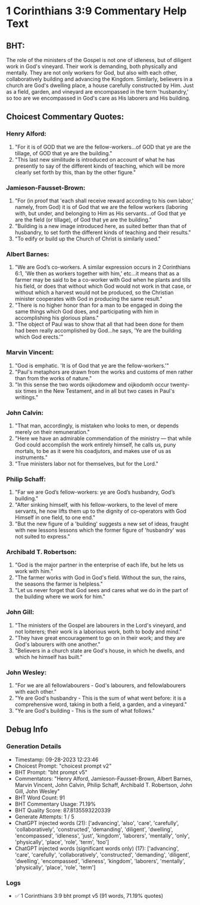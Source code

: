 # 1 Corinthians 3:9 Commentary Help Text

## BHT:
The role of the ministers of the Gospel is not one of idleness, but of diligent work in God's vineyard. Their work is demanding, both physically and mentally. They are not only workers for God, but also with each other, collaboratively building and advancing the Kingdom. Similarly, believers in a church are God's dwelling place, a house carefully constructed by Him. Just as a field, garden, and vineyard are encompassed in the term 'husbandry,' so too are we encompassed in God's care as His laborers and His building.

## Choicest Commentary Quotes:
### Henry Alford:
1. "For it is of GOD that we are the fellow-workers...of GOD that ye are the tillage, of GOD that ye are the building." 
2. "This last new similitude is introduced on account of what he has presently to say of the different kinds of teaching, which will be more clearly set forth by this, than by the other figure."

### Jamieson-Fausset-Brown:
1. "For (in proof that 'each shall receive reward according to his own labor,' namely, from God) it is of God that we are the fellow workers (laboring with, but under, and belonging to Him as His servants...of God that ye are the field (or tillage), of God that ye are the building." 
2. "Building is a new image introduced here, as suited better than that of husbandry, to set forth the different kinds of teaching and their results."
3. "To edify or build up the Church of Christ is similarly used."

### Albert Barnes:
1. "We are God’s co-workers. A similar expression occurs in 2 Corinthians 6:1, 'We then as workers together with him,' etc...it means that as a farmer may be said to be a co-worker with God when he plants and tills his field, or does that without which God would not work in that case, or without which a harvest would not be produced, so the Christian minister cooperates with God in producing the same result."
2. "There is no higher honor than for a man to be engaged in doing the same things which God does, and participating with him in accomplishing his glorious plans."
3. "The object of Paul was to show that all that had been done for them had been really accomplished by God...he says, 'Ye are the building which God erects.'"

### Marvin Vincent:
1. "God is emphatic. 'It is of God that ye are the fellow-workers.'"
2. "Paul's metaphors are drawn from the works and customs of men rather than from the works of nature."
3. "In this sense the two words oijkodomew and oijkodomh occur twenty-six times in the New Testament, and in all but two cases in Paul's writings."

### John Calvin:
1. "That man, accordingly, is mistaken who looks to men, or depends merely on their remuneration."
2. "Here we have an admirable commendation of the ministry — that while God could accomplish the work entirely himself, he calls us, puny mortals, to be as it were his coadjutors, and makes use of us as instruments."
3. "True ministers labor not for themselves, but for the Lord."

### Philip Schaff:
1. "Far we are God’s fellow-workers: ye are God’s husbandry, God’s building." 
2. "After sinking himself, with his fellow-workers, to the level of mere servants, he now lifts them up to the dignity of co-operators with God Himself in one field, to one end."
3. "But the new figure of a 'building' suggests a new set of ideas, fraught with new lessons lessons which the former figure of 'husbandry' was not suited to express."

### Archibald T. Robertson:
1. "God is the major partner in the enterprise of each life, but he lets us work with him."
2. "The farmer works with God in God's field. Without the sun, the rains, the seasons the farmer is helpless."
3. "Let us never forget that God sees and cares what we do in the part of the building where we work for him."

### John Gill:
1. "The ministers of the Gospel are labourers in the Lord's vineyard, and not loiterers; their work is a laborious work, both to body and mind."
2. "They have great encouragement to go on in their work; and they are God's labourers with one another."
3. "Believers in a church state are God's house, in which he dwells, and which he himself has built."

### John Wesley:
1. "For we are all fellowlabourers - God's labourers, and fellowlabourers with each other."
2. "Ye are God's husbandry - This is the sum of what went before: it is a comprehensive word, taking in both a field, a garden, and a vineyard."
3. "Ye are God's building - This is the sum of what follows."


## Debug Info
### Generation Details
- Timestamp: 09-28-2023 12:23:46
- Choicest Prompt: "choicest prompt v2"
- BHT Prompt: "bht prompt v5"
- Commentators: "Henry Alford, Jamieson-Fausset-Brown, Albert Barnes, Marvin Vincent, John Calvin, Philip Schaff, Archibald T. Robertson, John Gill, John Wesley"
- BHT Word Count: 91
- BHT Commentary Usage: 71.19%
- BHT Quality Score: 87.8135593220339
- Generate Attempts: 1 / 5
- ChatGPT injected words (21):
	['advancing', 'also', 'care', 'carefully', 'collaboratively', 'constructed', 'demanding', 'diligent', 'dwelling', 'encompassed', 'idleness', 'just', 'kingdom', 'laborers', 'mentally', 'only', 'physically', 'place', 'role', 'term', 'too']
- ChatGPT injected words (significant words only) (17):
	['advancing', 'care', 'carefully', 'collaboratively', 'constructed', 'demanding', 'diligent', 'dwelling', 'encompassed', 'idleness', 'kingdom', 'laborers', 'mentally', 'physically', 'place', 'role', 'term']

### Logs
- ✅ 1 Corinthians 3:9 bht prompt v5 (91 words, 71.19% quotes)